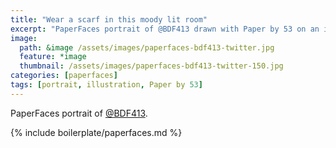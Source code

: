 ```yaml
---
title: "Wear a scarf in this moody lit room"
excerpt: "PaperFaces portrait of @BDF413 drawn with Paper by 53 on an iPad."
image: 
  path: &image /assets/images/paperfaces-bdf413-twitter.jpg 
  feature: *image
  thumbnail: /assets/images/paperfaces-bdf413-twitter-150.jpg
categories: [paperfaces]
tags: [portrait, illustration, Paper by 53]
---
```


PaperFaces portrait of [@BDF413](https://twitter.com/BDF413).

{% include boilerplate/paperfaces.md %}
